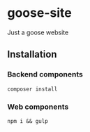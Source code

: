 # goose-site
Just a goose website

## Installation

### Backend components
```
composer install
```

### Web components
```
npm i && gulp
```
